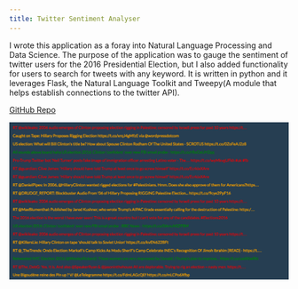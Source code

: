 ```yaml
---
title: Twitter Sentiment Analyser
---
```


I wrote this application as a foray into Natural Language Processing and Data Science. The purpose of the application was to gauge the sentiment of twitter users for the 2016 Presidential Election, but I also added functionality for users to search for tweets with any keyword. It is written in python and it leverages Flask, the Natural Language Toolkit and Tweepy(A module that helps establish connections to the twitter API).

[GitHub Repo](https://github.com/crikeli/Sentiment_analyser)

![Twitter Sentiment Analyser](assets/img/work/proj-2/img1.jpg)
